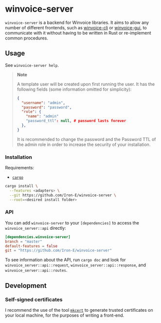 # winvoice-server

<!-- cargo-rdme start -->

`winvoice-server` is a backend for Winvoice libraries. It aims to allow any
number of different frontends, such as [winvoice-cli](https://github.com/Iron-E/winvoice-cli) or
[winvoice-gui](https://github.com/Iron-E/winvoice-gui), to communicate with it without having to be
written in Rust or re-implement common procedures.

## Usage

See `winvoice-server help`.

> **Note**
>
> A template user will be created upon first running the user. It has the following fields (some information omitted
> for simplicity):
>
> ```json
> {
>   "username": "admin",
>   "password": "password",
>   "role": {
>     "name": "admin"
>     "password_ttl": null, # password lasts forever
>   },
> }
> ```
>
> It is recommended to change the password and the Password TTL of the admin role in order to increase the security
> of your installation.

### Installation

Requirements:

* [`cargo`](https://github.com/rust-lang/cargo)

```sh
cargo install \
  --features <adapters> \
  --git https://github.com/Iron-E/winvoice-server \
  --root=<desired install folder>
```

### API

You can add `winvoice-server` to your `[dependencies]` to access the `winvoice_server::api`
directly:

```toml
[dependencies.winvoice-server]
branch = "master"
default-features = false
git = "https://github.com/Iron-E/winvoice-server"
```

To see information about the API, run `cargo doc` and look for `winvoice_server::api::request`,
`winvoice_server::api::response`, and `winvoice_server::api::routes`.

## Development

### Self-signed certificates

I recommend the use of the tool [`mkcert`](https://github.com/FiloSottile/mkcert) to generate trusted certificates
on your local machine, for the purposes of writing a front-end.

<!-- cargo-rdme end -->
